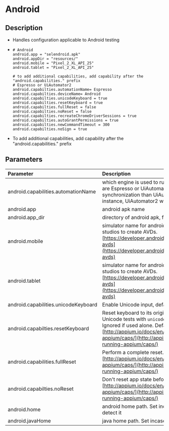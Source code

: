 # Android



## Description

* Handles configuration applicable to Android testing
* ```text
  # Android
  android.app = "selendroid.apk"
  android.appDir = "resources/"
  android.mobile = "Pixel_2_XL_API_25"
  android.tablet = "Pixel_2_XL_API_25"

  # to add additional capabilities, add capability after the "android.capabilities." prefix
  # Espresso or UiAutomator2
  android.capabilties.automationName= Espresso
  android.capabilties.deviceName= Android
  android.capabilties.unicodeKeyboard = true
  android.capabilties.resetKeyboard = true
  android.capabilties.fullReset = false
  android.capabilties.noReset = false
  android.capabilties.recreateChromeDriverSessions = true
  android.capabilties.autoGrantPermissions = true
  android.capabilties.newCommandTimeout = 300
  android.capabilties.noSign = true
  ```

* To add additional capabilities, add capability after the "android.capabilities." prefix

## Parameters

| Parameter | Description |
| :--- | :--- |
| android.capabilities.automationName | which engine is used to run the android tests. Options are Espresso or UiAutomator2. Espresso has better synchronization than UiAutomator2, however, in some instance, UiAutomator2 will work better. |
| android.app | android apk name |
| android.app\_dir | directory of android apk, from the root folder |
| android.mobile | simulator name for android mobile. Use android studios to create AVDs. [https://developer.android.com/studio/run/managing-avds](https://developer.android.com/studio/run/managing-avds) |
| android.tablet | simulator name for android tablet. Use android studios to create AVDs. [https://developer.android.com/studio/run/managing-avds](https://developer.android.com/studio/run/managing-avds) |
| android.capabilities.unicodeKeyboard | Enable Unicode input, default `false.` |
| android.capabilties.resetKeyboard | Reset keyboard to its original state, after running Unicode tests with `unicodeKeyboard` capability. Ignored if used alone. Default false. More info at [http://appium.io/docs/en/writing-running-appium/caps/](http://appium.io/docs/en/writing-running-appium/caps/) |
| android.capabilities.fullReset | Perform a complete reset. [http://appium.io/docs/en/writing-running-appium/caps/](http://appium.io/docs/en/writing-running-appium/caps/) |
| android.capabilties.noReset | Don't reset app state before this session. [http://appium.io/docs/en/writing-running-appium/caps/](http://appium.io/docs/en/writing-running-appium/caps/) |
| android.home | android home path. Set incase appium does not detect it |
| android.javaHome | java home path. Set incase appium does not detect it |



